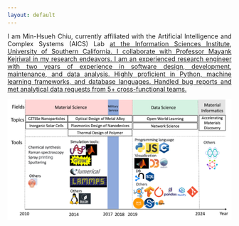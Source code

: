 ```yaml
---
layout: default
---
```

<p style='text-align: justify;'> 
I am Min-Hsueh Chiu, currently affiliated with the Artificial Intelligence and Complex Systems (AICS) Lab <a href="https://aicomplex.github.io/index.html"> at the Information Sciences Institute, University of Southern California. I collaborate with Professor Mayank Kejriwal in my research endeavors. I am an experienced research engineer with two years of experience in software design, development, maintenance, and data analysis. Highly proficient in Python, machine learning frameworks, and database languages. Handled bug reports and met analytical data requests from 5+ cross-functional teams. 
</p>


<img class="index_img" src="/assets/images/about/peter_summary_2024.png">